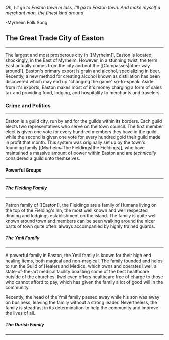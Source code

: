 *Oh, I'll go to Easton town m'lass, I'll go to Easton town. 
And make myself a merchant man, the finest kind around*

-Myrheim Folk Song

## The Great Trade City of Easton
---
The largest and most prosperous city in [[Myrheim]], Easton is located, shockingly, in the East of Myrheim. However, in a stunning twist, the term East actually comes from the city and not the [[Compasses|other way around]]. Easton's primary export is grain and alcohol, specializing in beer. Recently, a new method for creating alcohol known as distillation has been discovered which may end up "changing the game" so-to-speak. Aside from it's exports, Easton makes most of it's money charging a form of sales tax and providing food, lodging, and hospitality to merchants and travelers.

### Crime and Politics
---
Easton is a guild city, run by and for the guilds within its borders. Each guild elects two representatives who serve on the town council. The first member elect is given one vote for every hundred members they have in the guild, while the second is given one vote for every hundred gold their guild made in profit that month. This system was originally set up by the town's founding family [[Myrheim#The Fieldings|the Fieldings]], who have maintained a massive amount of power within Easton and are *technically* considered a guild unto themselves.

#### Powerful Groups
---
##### The Fielding Family
---
Patron family of [[Easton]], the Fieldings are a family of Humans living on the top of the Fielding's Inn, the most well known and well respected dinning and lodgings establishment on the island. The family is quite well known around town and members can be seen walking around the nicer parts of town quite often: always accompanied by highly trained guards.

##### The Ymil Family
---
A powerful family in Easton, the Ymil family is known for their high end healing items, both magical and non-magical. The family founded and helps to run the Guild of Healers and Medics, which owns and operates Ilwel, a state-of-the-art medical facility boasting some of the best healthcare outside of the churches. Ilwel even offers healthcare free of charge to those who cannot afford to pay, which has given the family a lot of good will in the community.

Recently, the head of the Ymil family passed away while his son was away on business, leaving the family without a strong leader. Nevertheless, the family is steadfast in its determination to help the community and improve the lives of all.

##### The Durish Family
---
